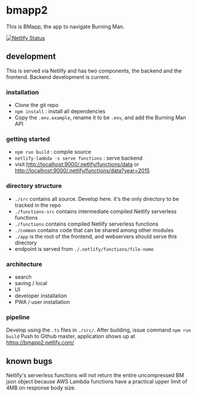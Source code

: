 # bmapp2

This is BMapp, the app to navigate Burning Man.

[![Netlify Status](https://api.netlify.com/api/v1/badges/ebde0ed0-7a99-4169-8773-a2fd08662027/deploy-status)](https://app.netlify.com/sites/bmapp2/deploys)

## development

This is served via Netlify and has two components, the backend and the frontend. Backend development is current.

### installation

- Clone the git repo
- `npm install` : install all dependencies
- Copy the `.env.example`, rename it to be `.env`, and add the Burning Man API

### getting started

- `npm run build` : compile source
- `netlify-lambda -s serve functions` : serve backend
- visit <http://localhost:9000/.netlify/functions/data> or <http://localhost:9000/.netlify/functions/data?year=2015>

### directory structure

- `./src` contains all source. Develop here. it's the only directory to be tracked in the repo
- `./functions-src` contains intermediate compiled Netlify serverless functions
- `./functions` contains compiled Netlify serverless functions
- `./common` contains code that can be shared among other modules
- `./app` is the root of the frontend, and webservers should serve this directory
- endpoint is served from `./.netlify/functions/file-name`

### architecture

- search
- saving / local
- UI
- developer installation
- PWA / user installation



### pipeline

Develop using the `.ts` files in `./src/`. After building, issue command `npm run build`
Push to Github master, application shows up at <https://bmapp2.netlify.com/>

## known bugs

Netlify's serverless functions will not return the entire uncompressed BM
json object because AWS Lambda functions have a practical upper limit of 4MB
on response body size.
